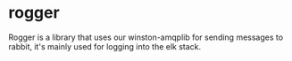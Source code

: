 # rogger

Rogger is a library that uses our winston-amqplib for sending messages to rabbit, it's mainly used for logging into the elk stack.

